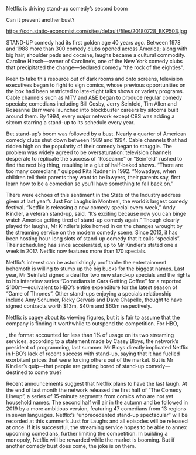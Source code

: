 Netflix is driving stand-up comedy’s second boom

Can it prevent another bust?

https://cdn.static-economist.com/sites/default/files/20180728_BKP503.jpg

STAND-UP comedy had its first golden age 40 years ago. Between 1978 and 1988 more than 300 comedy clubs opened across America; along with big hair, shoulder pads and cocaine, laughs became a cultural commodity. Caroline Hirsch—owner of Caroline’s, one of the New York comedy clubs that precipitated the change—declared comedy “the rock of the eighties”. 

Keen to take this resource out of dark rooms and onto screens, television executives began to fight to sign comics, whose previous opportunities on the box had been restricted to late-night talks shows or variety programs. Cable channels such as MTV and A&E began to produce regular comedy specials; comedians including Bill Cosby, Jerry Seinfeld, Tim Allen and Roseanne Barr were launched into blockbuster careers by sitcoms built around them. By 1994, every major network except CBS was adding a sitcom starring a stand-up to its schedule every year. 

But stand-up’s boom was followed by a bust. Nearly a quarter of American comedy clubs shut down between 1989 and 1994. Cable channels that had ridden high on the popularity of their comedy began to struggle. The problem was widely agreed to be oversaturation: television channels desperate to replicate the success of “Roseanne” or “Seinfeld” rushed to find the next big thing, resulting in a glut of half-baked shows. “There are too many comedians,” quipped Rita Rudner in 1992. “Nowadays, when children tell their parents they want to be lawyers, their parents say, first learn how to be a comedian so you’ll have something to fall back on.” 

There were echoes of this sentiment in the State of the Industry address given at last year’s Just For Laughs in Montreal, the world’s largest comedy festival. “Netflix is releasing a new comedy special every week,” Andy Kindler, a veteran stand-up, said. “It’s exciting because now you can binge watch America getting tired of stand-up comedy again.” Though clearly played for laughs, Mr Kindler’s joke homed in on the changes wrought by the streaming service on the modern comedy scene. Since 2013, it has been hosting hour-long slots of stand-up comedy that it calls “specials”. Their scheduling has since accelerated, up to Mr Kindler’s stated one a week in 2017. Netflix now features more than 170 specials. 

Netflix’s interest can be astonishingly profitable: the entertainment behemoth is willing to stump up the big bucks for the biggest names. Last year, Mr Seinfeld signed a deal for two new stand-up specials and the rights to his interview series “Comedians in Cars Getting Coffee” for a reported $100m—equivalent to HBO’s entire expenditure for the latest season of “Game of Thrones”. Other stand-ups enjoying a specials relationship include Amy Schumer, Ricky Gervais and Dave Chapelle, thought to have signed contracts worth $13m, $40m and $60m respectively.

Netflix is cagey about its viewing figures, but it is fair to assume that the company is finding it worthwhile to outspend the competition. For HBO, 

, the format accounted for less than 1% of usage on its two streaming services, according to a statement made by Casey Bloys, the network’s president of programming, last summer. Mr Bloys directly implicated Netflix in HBO’s lack of recent success with stand-up, saying that it had fuelled exorbitant prices that were forcing others out of the market. But is Mr Kindler’s quip—that people are getting bored of stand-up comedy—destined to come true? 

Recent announcements suggest that Netflix plans to have the last laugh. At the end of last month the network released the first half of “The Comedy Lineup”, a series of 15-minute segments from comics who are not yet household names. The second half will air in the autumn and be followed in 2019 by a more ambitious version, featuring 47 comedians from 13 regions in seven languages. Netflix’s “unprecedented stand-up spectacular” will be recorded at this summer’s Just for Laughs and all episodes will be released at once. If it is successful, the streaming service hopes to be able to annex upcoming comedians, further limiting the competition. In building a monopoly, Netflix will be rewarded while the market is booming. But if another comedy bust does come, the joke is on them. 